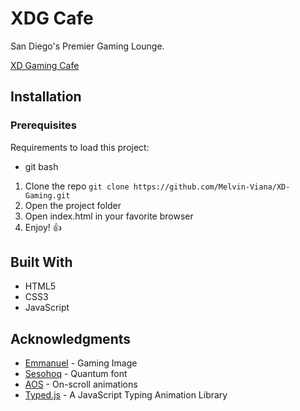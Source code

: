 
# XDG Cafe

San Diego's Premier Gaming Lounge.

[XD Gaming Cafe](http:/melvin-viana.github.io/XD-Gaming)
## Installation

### Prerequisites 
Requirements to load this project:
- git bash

1. Clone the repo
`git clone https://github.com/Melvin-Viana/XD-Gaming.git `
2. Open the project folder
3. Open index.html in your favorite browser
4. Enjoy! :thumbsup:
## Built With
- HTML5
- CSS3
- JavaScript

## Acknowledgments
- [Emmanuel](https://unsplash.com/@axvill) - Gaming Image
- [Sesohoq](https://www.sesohq.com/) - Quantum font
- [AOS](https://michalsnik.github.io/aos/) - On-scroll animations
- [Typed.js](https://github.com/mattboldt/typed.js/) - A JavaScript Typing Animation Library 
